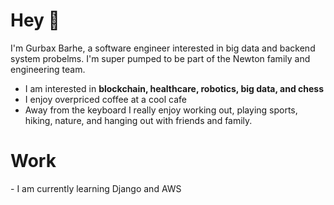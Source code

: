 <h1 align="left"> Hey 👋 </h1>
<p align="left"> 
I'm Gurbax Barhe, a software engineer interested in big data and backend system probelms.
I'm super pumped to be part of the Newton family and engineering team.
</p>

- I am interested in **blockchain, healthcare, robotics, big data, and chess**
- I enjoy overpriced coffee at a cool cafe
- Away from the keyboard I really enjoy working out, playing sports, hiking, nature, and hanging out with friends and family.


<h1 align="left"> Work </h1>
- I am currently learning Django and AWS

  
